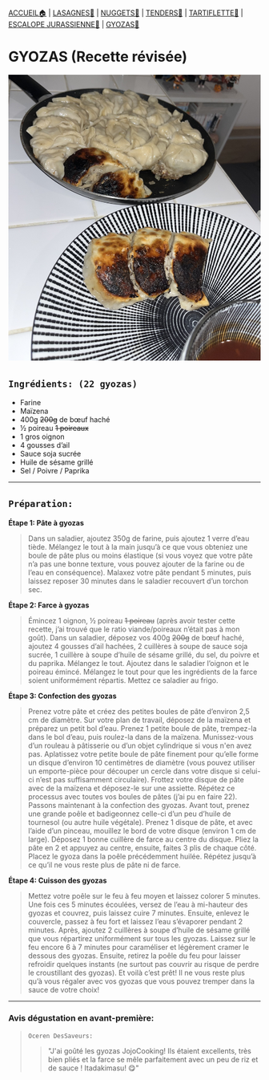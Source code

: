 [ACCUEIL🏠](index.md) | [LASAGNES🍝](lasagnes.md) | [NUGGETS🍗](nuggets.md) | [TENDERS🍗](tenders.md) | [TARTIFLETTE🧀](tartiflette.md) | [ESCALOPE JURASSIENNE🥩](escalope.md) | [GYOZAS🥟](gyozas.md)

# GYOZAS (Recette révisée)

![](IMAGES/Gyozas.jpg)

## `Ingrédients: (22 gyozas)`
* Farine
* Maïzena
* 400g ~~200g~~ de bœuf haché
* ½ poireau ~~1 poireaux~~
* 1 gros oignon
* 4 gousses d’ail
* Sauce soja sucrée
* Huile de sésame grillé
* Sel / Poivre / Paprika

***

## `Préparation:`
**Étape 1: Pâte à gyozas**
> Dans un saladier, ajoutez 350g de farine, puis ajoutez 1 verre d’eau tiède. Mélangez le tout à la main jusqu’à ce que vous obteniez une boule de pâte plus ou moins élastique (si vous voyez que votre pâte n’a pas une bonne texture, vous pouvez ajouter de la farine ou de l’eau en conséquence). Malaxez votre pâte pendant 5 minutes, puis laissez reposer 30 minutes dans le saladier recouvert d’un torchon sec.


**Étape 2: Farce à gyozas**
> Émincez 1 oignon, ½ poireau ~~1 poireau~~ (après avoir tester cette recette, j’ai trouvé que le ratio viande/poireaux n’était pas à mon goût). Dans un saladier, déposez vos 400g ~~200g~~ de bœuf haché, ajoutez 4 gousses d’ail hachées, 2 cuillères à soupe de sauce soja sucrée, 1 cuillère à soupe d’huile de sésame grillé, du sel, du poivre et du paprika. Mélangez le tout. Ajoutez dans le saladier l’oignon et le poireau émincé. Mélangez le tout pour que les ingrédients de la farce soient uniformément répartis. Mettez ce saladier au frigo.


**Étape 3: Confection des gyozas**
> Prenez votre pâte et créez des petites boules de pâte d’environ 2,5 cm de diamètre. Sur votre plan de travail, déposez de la maïzena et préparez un petit bol d’eau. Prenez 1 petite boule de pâte, trempez-la dans le bol d’eau, puis roulez-la dans de la maïzena. Munissez-vous d’un rouleau à pâtisserie ou d’un objet cylindrique si vous n'en avez pas. Aplatissez votre petite boule de pâte finement pour qu’elle forme un disque d’environ 10 centimètres de diamètre (vous pouvez utiliser un emporte-pièce pour découper un cercle dans votre disque si celui-ci n’est pas suffisamment circulaire). Frottez votre disque de pâte avec de la maïzena et déposez-le sur une assiette. Répétez ce processus avec toutes vos boules de pâtes (j’ai pu en faire 22). Passons maintenant à la confection des gyozas. Avant tout, prenez une grande poêle et badigeonnez celle-ci d’un peu d’huile de tournesol (ou autre huile végétale). Prenez 1 disque de pâte, et avec l’aide d’un pinceau, mouillez le bord de votre disque (environ 1 cm de large). Déposez 1 bonne cuillère de farce au centre du disque. Pliez la pâte en 2 et appuyez au centre, ensuite, faites 3 plis de chaque côté. Placez le gyoza dans la poêle précédemment huilée. Répétez jusqu’à ce qu’il ne vous reste plus de pâte ni de farce.


**Étape 4: Cuisson des gyozas**
> Mettez votre poêle sur le feu à feu moyen et laissez colorer 5 minutes. Une fois ces 5 minutes écoulées, versez de l’eau à mi-hauteur des gyozas et couvrez, puis laissez cuire 7 minutes. Ensuite, enlevez le couvercle, passez à feu fort et laissez l’eau s’évaporer pendant 2 minutes. Après, ajoutez 2 cuillères à soupe d’huile de sésame grillé que vous répartirez uniformément sur tous les gyozas. Laissez sur le feu encore 6 à 7 minutes pour caraméliser et légèrement cramer le dessous des gyozas. Ensuite, retirez la poêle du feu pour laisser refroidir quelques instants (ne surtout pas couvrir au risque de perdre le croustillant des gyozas). Et voilà c’est prêt! Il ne vous reste plus qu’à vous régaler avec vos gyozas que vous pouvez tremper dans la sauce de votre choix!

***

### Avis dégustation en avant-première:
> ```Oceren DesSaveurs:```
>> "J'ai goûté les gyozas JojoCooking! Ils étaient excellents, très bien pliés et la farce se mêle parfaitement avec un peu de riz et de sauce ! Itadakimasu! 😋" 
